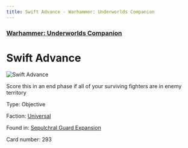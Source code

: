 ```yaml
---
title: Swift Advance - Warhammer: Underworlds Companion
---
```


### [Warhammer: Underworlds Companion](https://guidokessels.github.io/wh-underworlds)

  

# Swift Advance

![Swift Advance](https://warhammerunderworlds.com/wp-content/uploads/sites/6/2017/12/293_ENG-Swift-Advance.png)

Score this in an end phase if all of your surviving fighters are in enemy territory

Type: Objective

Faction: [Universal](https://guidokessels.github.io/wh-underworlds/factions/universal)

Found in: [Sepulchral Guard Expansion](https://guidokessels.github.io/wh-underworlds/locations/sepulchral-guard-expansion)

Card number: 293
